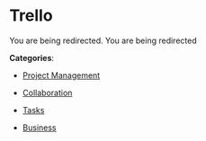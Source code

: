 # Trello

You are being redirected.  You are being redirected

**Categories**:

- [Project Management](https://github/apis-list/apis-list#project-management)

- [Collaboration](https://github/apis-list/apis-list#collaboration)

- [Tasks](https://github/apis-list/apis-list#tasks)

- [Business](https://github/apis-list/apis-list#business)



